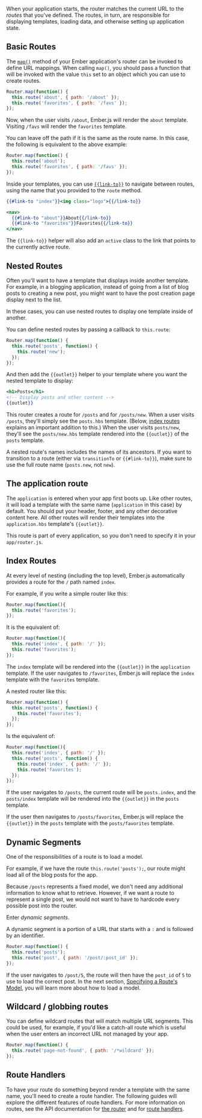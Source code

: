 When your application starts, the router matches the current URL to the _routes_
that you've defined. The routes, in turn, are responsible for displaying
templates, loading data, and otherwise setting up application state.

## Basic Routes

The [`map()`](http://emberjs.com/api/classes/Ember.Router.html#method_map) method
of your Ember application's router can be invoked to define URL mappings. When
calling `map()`, you should pass a function that will be invoked with the value
`this` set to an object which you can use to create routes.

```app/router.js
Router.map(function() {
  this.route('about', { path: '/about' });
  this.route('favorites', { path: '/favs' });
});
```

Now, when the user visits `/about`, Ember.js will render the `about`
template. Visiting `/favs` will render the `favorites` template.

You can leave off the path if it is the same as the route
name. In this case, the following is equivalent to the above example:

```app/router.js
Router.map(function() {
  this.route('about');
  this.route('favorites', { path: '/favs' });
});
```

Inside your templates, you can use [`{{link-to}}`][1] to navigate between
routes, using the name that you provided to the `route` method.

[1]: http://emberjs.com/api/classes/Ember.Templates.helpers.html#method_link-to

```handlebars
{{#link-to "index"}}<img class="logo">{{/link-to}}

<nav>
  {{#link-to "about"}}About{{/link-to}}
  {{#link-to "favorites"}}Favorites{{/link-to}}
</nav>
```

The `{{link-to}}` helper will also add an `active` class to the link that
points to the currently active route.

## Nested Routes

Often you'll want to have a template that displays inside another template.
For example, in a blogging application, instead of going from a list of blog
posts to creating a new post, you might want to have the post creation page
display next to the list.

In these cases, you can use nested routes to display one template inside
of another.

You can define nested routes by passing a callback to `this.route`:

```app/router.js
Router.map(function() {
  this.route('posts', function() {
    this.route('new');
  });
});
```

And then add the `{{outlet}}` helper to your template where you want the nested
template to display:

```templates/posts.hbs
<h1>Posts</h1>
<!-- Display posts and other content -->
{{outlet}}
```

This router creates a route for `/posts` and for `/posts/new`. When a user
visits `/posts`, they'll simply see the `posts.hbs` template. (Below, [index
routes](#toc_index-routes) explains an important addition to this.) When the
user visits `posts/new`, they'll see the `posts/new.hbs` template rendered into
the `{{outlet}}` of the `posts` template.

A nested route's names includes the names of its ancestors.
If you want to transition to a route (either
via `transitionTo` or `{{#link-to}}`), make sure to use the full route
name (`posts.new`, not `new`).

## The application route

The `application` is entered when your app first boots up. Like other
routes, it will load a template with the same name (`application` in
this case) by default.
You should put your header, footer, and any other decorative content
here. All other routes will render
their templates into the `application.hbs` template's `{{outlet}}`.

This route is part of every application, so you don't need to
specify it in your `app/router.js`.

## Index Routes

At every level of nesting (including the top level), Ember.js
automatically provides a route for the `/` path named `index`.

For example, if you write a simple router like this:

```app/router.js
Router.map(function(){
  this.route('favorites');
});
```

It is the equivalent of:

```app/router.js
Router.map(function(){
  this.route('index', { path: '/' });
  this.route('favorites');
});
```

The `index` template will be rendered into the `{{outlet}}` in the
`application` template. If the user navigates to `/favorites`,
Ember.js will replace the `index` template with the `favorites`
template.

A nested router like this:

```app/router.js
Router.map(function() {
  this.route('posts', function() {
    this.route('favorites');
  });
});
```

Is the equivalent of:

```app/router.js
Router.map(function(){
  this.route('index', { path: '/' });
  this.route('posts', function() {
    this.route('index', { path: '/' });
    this.route('favorites');
  });
});
```

If the user navigates to `/posts`, the current route will be
`posts.index`, and the `posts/index` template
will be rendered into the `{{outlet}}` in the `posts` template.

If the user then navigates to `/posts/favorites`, Ember.js will
replace the `{{outlet}}` in the `posts` template with the
`posts/favorites` template.

## Dynamic Segments

One of the responsibilities of a route is to load a model.

For example, if we have the route `this.route('posts');`, our
route might load all of the blog posts for the app.

Because `/posts` represents a fixed model, we don't need any
additional information to know what to retrieve.  However, if we want a route
to represent a single post, we would not want to have to hardcode every
possible post into the router.

Enter _dynamic segments_.

A dynamic segment is a portion of a URL that starts with a `:` and is
followed by an identifier.

```app/router.js
Router.map(function() {
  this.route('posts');
  this.route('post', { path: '/post/:post_id' });
});
```

If the user navigates to `/post/5`, the route will then have the `post_id` of
`5` to use to load the correct post. In the next section, [Specifying a Route's
Model](../specifying-a-routes-model), you will learn more about how to load a model.

## Wildcard / globbing routes

You can define wildcard routes that will match multiple URL segments. This could be used, for example,
if you'd like a catch-all route which is useful when the user enters an incorrect URL not managed
by your app.

```app/router.js
Router.map(function() {
  this.route('page-not-found', { path: '/*wildcard' });
});
```

## Route Handlers

To have your route do something beyond render a template with the same name, you'll
need to create a route handler. The following guides will explore the different
features of route handlers. For more information on routes, see the API documentation
for [the router](http://emberjs.com/api/classes/Ember.Router.html) and for [route
handlers](http://emberjs.com/api/classes/Ember.Route.html).
